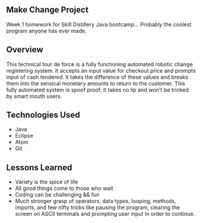 ## Make Change Project
Week 1 homework for Skill Distillery Java bootcamp... Probably the coolest program anyone has ever made.
## Overview
This technical tour de force is a fully functioning automated robotic change registering system. It accepts an input value for checkout price and prompts input of cash tendered. It takes the difference of these values and breaks them into the sensical monetary amounts to return to the customer. This fully automated system is spoof proof; It takes no lip and won't be tricked by smart mouth users.
## Technologies Used
* Java
* Eclipse
* Atom
* Git

## Lessons Learned
* Variety is the spice of life
* All good things come to those who wait
* Coding can be challenging && fun
* Much stronger grasp of operators, data types, looping, methods, imports, and few nifty tricks like pausing the program, clearing the screen on ASCII terminals and prompting user input in order to continue.
